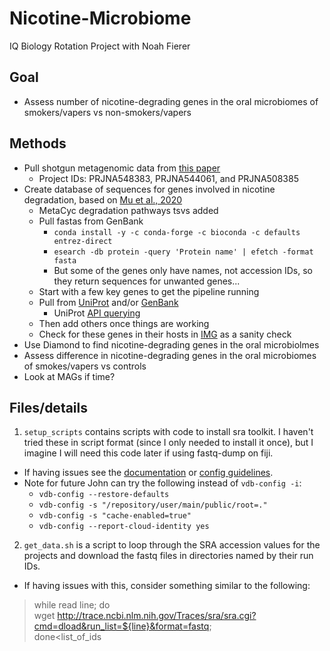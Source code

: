 # Nicotine-Microbiome
IQ Biology Rotation Project with Noah Fierer

## Goal

- Assess number of nicotine-degrading genes in the oral microbiomes of smokers/vapers vs non-smokers/vapers

## Methods

- Pull shotgun metagenomic data from [this paper](https://www.science.org/doi/10.1126/sciadv.aaz0108?utm_campaign=SciMag&utm_medium=Twitter&utm_source=JHubbard)
  - Project IDs: PRJNA548383, PRJNA544061, and PRJNA508385
- Create database of sequences for genes involved in nicotine degradation, based on [Mu et al., 2020](https://www.sciencedirect.com/science/article/pii/S001393512030150X)
  - MetaCyc degradation pathways tsvs added
  - Pull fastas from GenBank
    - `conda install -y -c conda-forge -c bioconda -c defaults entrez-direct`
    - `esearch -db protein -query 'Protein name' | efetch -format fasta`
    - But some of the genes only have names, not accession IDs, so they return sequences for unwanted genes...
  - Start with a few key genes to get the pipeline running
  - Pull from [UniProt](https://www.uniprot.org/) and/or [GenBank](https://www.ncbi.nlm.nih.gov/guide/howto/find-transcript-gene/)
    - UniProt [API querying](https://www.uniprot.org/help/api_queries)
  - Then add others once things are working
  - Check for these genes in their hosts in [IMG](https://img.jgi.doe.gov/) as a sanity check
- Use Diamond to find nicotine-degrading genes in the oral microbiolmes
- Assess difference in nicotine-degrading genes in the oral microbiomes of smokes/vapers vs controls
- Look at MAGs if time?

## Files/details

1. `setup_scripts` contains scripts with code to install sra toolkit. I haven't tried these in script format (since I only needed to install it once), 
but I imagine I will need this code later if using fastq-dump on fiji.
  - If having issues see the [documentation](https://github.com/ncbi/sra-tools/wiki/02.-Installing-SRA-Toolkit) 
or [config guidelines](https://github.com/ncbi/sra-tools/wiki/03.-Quick-Toolkit-Configuration). 
  - Note for future John can try the following instead of `vdb-config -i`:
    - `vdb-config --restore-defaults`
    - `vdb-config -s "/repository/user/main/public/root=."`
    - `vdb-config -s "cache-enabled=true"`
    - `vdb-config --report-cloud-identity yes`

2. `get_data.sh` is a script to loop through the SRA accession values for the projects and download the fastq files in directories named by their run IDs.
  - If having issues with this, consider something similar to the following: 
> while read line; do \
> wget http://trace.ncbi.nlm.nih.gov/Traces/sra/sra.cgi?cmd=dload&run_list=${line}&format=fastq; \
> done<list_of_ids
